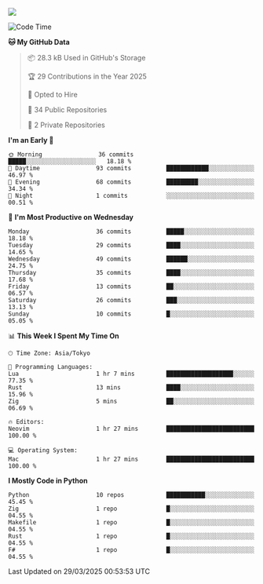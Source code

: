 ![](https://komarev.com/ghpvc/?username=kitagawa-hr)

<!--START_SECTION:waka-->
![Code Time](http://img.shields.io/badge/Code%20Time-1%2C341%20hrs%2025%20mins-blue)

**🐱 My GitHub Data** 

> 📦 28.3 kB Used in GitHub's Storage 
 > 
> 🏆 29 Contributions in the Year 2025
 > 
> 💼 Opted to Hire
 > 
> 📜 34 Public Repositories 
 > 
> 🔑 2 Private Repositories 
 > 
**I'm an Early 🐤** 

```text
🌞 Morning                36 commits          █████░░░░░░░░░░░░░░░░░░░░   18.18 % 
🌆 Daytime                93 commits          ████████████░░░░░░░░░░░░░   46.97 % 
🌃 Evening                68 commits          █████████░░░░░░░░░░░░░░░░   34.34 % 
🌙 Night                  1 commits           ░░░░░░░░░░░░░░░░░░░░░░░░░   00.51 % 
```
📅 **I'm Most Productive on Wednesday** 

```text
Monday                   36 commits          █████░░░░░░░░░░░░░░░░░░░░   18.18 % 
Tuesday                  29 commits          ████░░░░░░░░░░░░░░░░░░░░░   14.65 % 
Wednesday                49 commits          ██████░░░░░░░░░░░░░░░░░░░   24.75 % 
Thursday                 35 commits          ████░░░░░░░░░░░░░░░░░░░░░   17.68 % 
Friday                   13 commits          ██░░░░░░░░░░░░░░░░░░░░░░░   06.57 % 
Saturday                 26 commits          ███░░░░░░░░░░░░░░░░░░░░░░   13.13 % 
Sunday                   10 commits          █░░░░░░░░░░░░░░░░░░░░░░░░   05.05 % 
```


📊 **This Week I Spent My Time On** 

```text
🕑︎ Time Zone: Asia/Tokyo

💬 Programming Languages: 
Lua                      1 hr 7 mins         ███████████████████░░░░░░   77.35 % 
Rust                     13 mins             ████░░░░░░░░░░░░░░░░░░░░░   15.96 % 
Zig                      5 mins              ██░░░░░░░░░░░░░░░░░░░░░░░   06.69 % 

🔥 Editors: 
Neovim                   1 hr 27 mins        █████████████████████████   100.00 % 

💻 Operating System: 
Mac                      1 hr 27 mins        █████████████████████████   100.00 % 
```

**I Mostly Code in Python** 

```text
Python                   10 repos            ███████████░░░░░░░░░░░░░░   45.45 % 
Zig                      1 repo              █░░░░░░░░░░░░░░░░░░░░░░░░   04.55 % 
Makefile                 1 repo              █░░░░░░░░░░░░░░░░░░░░░░░░   04.55 % 
Rust                     1 repo              █░░░░░░░░░░░░░░░░░░░░░░░░   04.55 % 
F#                       1 repo              █░░░░░░░░░░░░░░░░░░░░░░░░   04.55 % 
```




 Last Updated on 29/03/2025 00:53:53 UTC
<!--END_SECTION:waka-->
